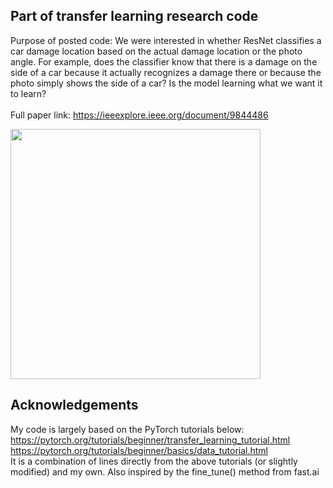 ## Part of transfer learning research code
Purpose of posted code: We were interested in whether ResNet classifies a car damage location based on the actual damage location or the photo angle. For example, does the classifier know that there is a damage on the side of a car because it actually recognizes a damage there or because the photo simply shows the side of a car? Is the model learning what we want it to learn?<br>
<br>
Full paper link: https://ieeexplore.ieee.org/document/9844486

<p float="left">
  <img src="fig3" width="400" />
</p>

## Acknowledgements
My code is largely based on the PyTorch tutorials below:<br>
https://pytorch.org/tutorials/beginner/transfer_learning_tutorial.html<br>
https://pytorch.org/tutorials/beginner/basics/data_tutorial.html<br>
It is a combination of lines directly from the above tutorials (or slightly modified) and my own. Also inspired by the fine_tune() method from fast.ai


